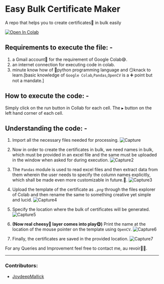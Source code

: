 # Easy Bulk Certificate Maker
A repo that helps you to create certificates📑 in bulk easily

[![Open In Colab](https://colab.research.google.com/assets/colab-badge.svg)](https://colab.research.google.com/gist/zameel7/1fc832872ca614d0bbc27b6ac4fd853e/autocertificate.ipynb)

## Requirements to execute the file: -
  1. a Gmail account💌 for the requirement of Google Colab😅.
  2. an internet connection for executing code in colab.
  3. minute know how of 🐍python programming language  and 😏knack to learn.[basic knowledge of ```Google Colab```,```Pandas```,```OpenCV``` is a ➕ point but not a mandate.]
  
## How to execute the code: -

Simply click on the run button in Collab for each cell. The ```▶``` button on the left hand corner of each cell.


## Understanding the code: -

1. Import all the necessary files needed for processing.
![Capture](https://user-images.githubusercontent.com/94801952/196329173-5698a1d0-7950-4ba5-adbf-7ccdde79530c.PNG)

2. Now in order to create the certificates in bulk, we need names in bulk, which must be provided in an excel file and the same must be uploaded in the window when asked for during execution.
![Capture2](https://user-images.githubusercontent.com/94801952/196329358-13eb87f3-72ec-4050-9ac9-1e2e1a98ae57.PNG)

3. The ```Pandas``` module is used to read excel files and then extract data from them wherein the user needs to specify the column names explicitly, which shall be made even more customizable in future.🔮.
![Capture3](https://user-images.githubusercontent.com/94801952/196329490-7cdd0375-3349-46f4-ba4a-a7a27bfec2dd.PNG)

4. Upload the template of the certificate as *```.png```* through the files explorer of Colab and then rename the same to something creative yet simple and lucid.
![Capture4](https://user-images.githubusercontent.com/94801952/196329637-67fb5604-af0a-4531-ad05-67510a8fbbb0.PNG)

5. Specify the location where the bulk of certificates will be generated.
![Capture5](https://user-images.githubusercontent.com/94801952/196329713-7384486f-81f9-4e42-8814-f23f8d5a2157.PNG)

6. **(Now real cheesy🧀 layer comes into play😋)** Print the name at the location of the mouse pointer on the template using ```OpenCV```.
![Capture6](https://user-images.githubusercontent.com/94801952/196329895-7d80ad44-c576-4837-ab4d-ea53d13e7165.PNG)

7. Finally, the certificates are saved in the provided location.
![Capture7](https://user-images.githubusercontent.com/94801952/196329948-e3d7ac75-f773-4219-9059-04297f7d7798.PNG)


For any Queries and Improvement feel free to contact me, au revoir👋🏼.

<hr>

### Contributors:
- [JoydeepMallick](https://github.com/JoydeepMallick)
